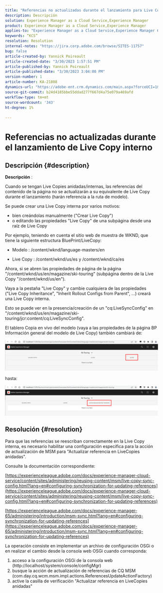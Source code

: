 ```yaml
---
title: "Referencias no actualizadas durante el lanzamiento para Live Copy interno"
description: Descripción
solution: Experience Manager as a Cloud Service,Experience Manager
product: Experience Manager as a Cloud Service,Experience Manager
applies-to: "Experience Manager as a Cloud Service,Experience Manager 6.5,Experience Manager"
keywords: “KCS”
resolution: Resolution
internal-notes: "https://jira.corp.adobe.com/browse/SITES-11757"
bug: false
article-created-by: Yannick Poireault
article-created-date: "3/30/2023 1:57:51 PM"
article-published-by: Yannick Poireault
article-published-date: "3/30/2023 3:04:00 PM"
version-number: 1
article-number: KA-21808
dynamics-url: "https://adobe-ent.crm.dynamics.com/main.aspx?forceUCI=1&pagetype=entityrecord&etn=knowledgearticle&id=458e4dd8-02cf-ed11-b597-6045bd0065b6"
source-git-commit: b24d4185bbe55ddad277f667d4a75e079a469afd
workflow-type: tm+mt
source-wordcount: '343'
ht-degree: 1%

---
```


# Referencias no actualizadas durante el lanzamiento de Live Copy interno

## Descripción {#description}


<b>Descripción</b> :

Cuando se tengan Live Copies anidadas/internas, las referencias del contenido de la página no se actualizarán a su equivalente de Live Copy durante el lanzamiento (harán referencia a la ruta de modelo).

Se puede crear una Live Copy interna por varios motivos:

- bien creándolas manualmente (&quot;Crear Live Copy&quot;)
- o editando las propiedades &quot;Live Copy&quot; de una subpágina desde una raíz de Live Copy




Por ejemplo, teniendo en cuenta el sitio web de muestra de WKND, que tiene la siguiente estructura BluePrint/LiveCopy:

- Modelo : /content/wknd/language-masters/en

- Live Copy : /content/wknd/us/es y /content/wknd/ca/es

Ahora, si se abren las propiedades de página de la página &quot;/content/wknd/us/en/magazine/ski-touring&quot; (subpágina dentro de la Live Copy &quot;/content/wknd/us/en&quot;).

Vaya a la pestaña &quot;Live Copy&quot; y cambie cualquiera de las propiedades (&quot;Live Copy Inheritance&quot;, &quot;Inherit Rollout Configs from Parent&quot;, ...) creará una Live Copy interna.

Esto se puede ver en la presencia/creación de un &quot;cq:LiveSyncConfig&quot; en &quot;/content/wknd/us/en/magazine/ski-touring/jcr:content/cq:LiveSyncConfig&quot;.

El tablero Copia en vivo del modelo (vaya a las propiedades de la página BP Información general del modelo de Live Copy) también cambiará de:

![](assets/___0028539f-0bcf-ed11-b597-6045bd0065b6___.png)

hasta:

![](assets/___0328539f-0bcf-ed11-b597-6045bd0065b6___.png)




## Resolución {#resolution}


Para que las referencias se reescriban correctamente en la Live Copy interna, es necesario habilitar una configuración específica para la acción de actualización de MSM para &quot;Actualizar referencia en LiveCopies anidadas&quot;.

Consulte la documentación correspondiente:

[https://experienceleague.adobe.com/docs/experience-manager-cloud-service/content/sites/administering/reusing-content/msm/live-copy-sync-config.html?lang=en#configuring-synchronization-for-updating-references](https://experienceleague.adobe.com/docs/experience-manager-cloud-service/content/sites/administering/reusing-content/msm/live-copy-sync-config.html?lang=en#configuring-synchronization-for-updating-references)

[https://experienceleague.adobe.com/docs/experience-manager-65/administering/introduction/msm-sync.html?lang=en#configuring-synchronization-for-updating-references](https://experienceleague.adobe.com/docs/experience-manager-65/administering/introduction/msm-sync.html?lang=en#configuring-synchronization-for-updating-references)



La operación consiste en implementar un archivo de configuración OSGi o en realizar el cambio desde la consola web OSGi cuando corresponda:
1. acceso a la configuración OSGi de la consola web (http://localhost/system/console/configMgr)
2. busque la acción de actualización de referencias de CQ MSM (com.day.cq.wcm.msm.impl.actions.ReferencesUpdateActionFactory)
3. active la casilla de verificación &quot;Actualizar referencia en LiveCopies anidadas&quot;
